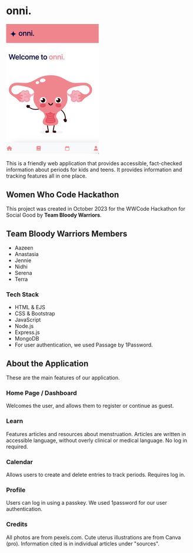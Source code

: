 # onni.
<img src="public/images/screenshots/onni-mobile-homepage.png" alt="Screenshot of onni. homepage, featuring a cartoon uterus waving" height="50%" width="50%">

This is a friendly web application that provides accessible, fact-checked information about periods for kids and teens. It provides information and tracking features all in one place.

## Women Who Code Hackathon 
This project was created in October 2023 for the WWCode Hackathon for Social Good by **Team Bloody Warriors**.

## Team **Bloody Warriors** Members
* Aazeen
* Anastasia
* Jennie
* Nidhi
* Serena
* Terra

### Tech Stack
* HTML & EJS
* CSS & Bootstrap
* JavaScript
* Node.js
* Express.js
* MongoDB
* For user authentication, we used Passage by 1Password.

## About the Application
These are the main features of our application.

### Home Page / Dashboard
Welcomes the user, and allows them to register or continue as guest.
### Learn
Features articles and resources about menstruation. Articles are written in accessible language, without overly clinical or medical language. No log in required.
### Calendar
Allows users to create and delete entries to track periods. Requires log in.
### Profile
Users can log in using a passkey. We used 1password for our user authentication.
### Credits
All photos are from pexels.com. Cute uterus illustrations are from Canva (pro). Information cited is in individual articles under "sources".